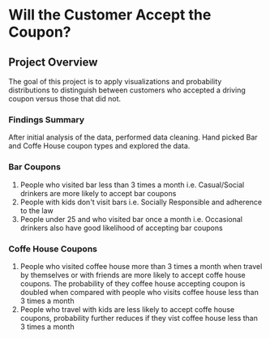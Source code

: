 # Will the Customer Accept the Coupon?

## Project Overview
The goal of this project is to apply visualizations and probability distributions 
to distinguish between customers who accepted a driving coupon versus those that did not.

### Findings Summary
After initial analysis of the data, performed data cleaning. Hand picked Bar and Coffe House coupon types and explored the data.

### Bar Coupons
1. People who visited bar less than 3 times a month i.e. Casual/Social drinkers are more likely to accept bar coupons
2. People with kids don't visit bars i.e. Socially Responsible and adherence to the law
3. People under 25 and who visited bar once a month i.e. Occasional drinkers also have good likelihood of accepting bar coupons

### Coffe House Coupons
1. People who visited coffee house more than 3 times a month when travel by themselves or with friends are more likely to accept coffe house coupons.
   The probability of they coffee house accepting coupon is doubled when compared with people who visits coffee house less than 3 times a month
2. People who travel with kids are less likely to accept coffe house coupons, probability further reduces if they vist coffee house less than 3 times a month 


